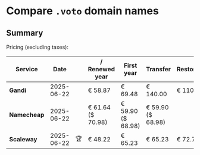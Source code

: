 # Compare `.voto` domain names

## Summary

Pricing (excluding taxes):

| Service | Date |  | / Renewed year | First year | Transfer | Restoration |
|--|--|--|--|--|--|--|
| **Gandi** | 2025-06-22 |  | € 58.87 | € 69.48 | € 140.00 | € 110.71 |
| **Namecheap** | 2025-06-22 |  | € 61.64<br>($ 70.98) | € 59.90<br>($ 68.98) | € 59.90<br>($ 68.98) |  |
| **Scaleway** | 2025-06-22 | 🏆 | € 48.22 | € 65.23 | € 65.23 | € 72.76 |
